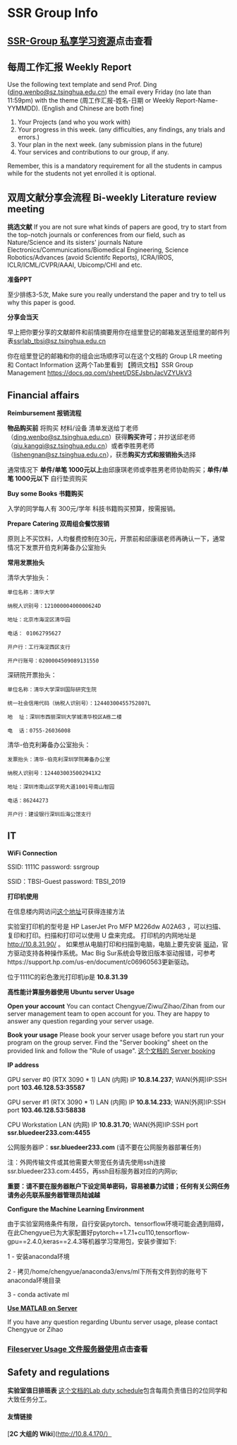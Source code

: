 # SSR Group Info

## [SSR-Group 私享学习资源](https://www.notion.so/Know-How-1f66947304ce41ef9200b3171eb5e3bc)点击查看

## 每周工作汇报 Weekly Report
Use the following text template and send Prof. Ding (ding.wenbo@sz.tsinghua.edu.cn) the email every Friday (no late than 11:59pm) with the theme (周工作汇报-姓名-日期 or Weekly Report-Name-YYMMDD). (English and Chinese are both fine) 
1. Your Projects (and who you work with)
2. Your progress in this week. (any difficulties, any findings, any trials and errors.) 
3. Your plan in the next week. (any submission plans in the future)
4. Your services and contributions to our group, if any.

Remember, this is a mandatory requirement for all the students in campus while for the students not yet enrolled it is optional.

## 双周文献分享会流程 Bi-weekly Literature review meeting

**挑选文献**
If you are not sure what kinds of papers are good, try to start from the top-notch journals or conferences from our field, such as Nature/Science and its sisters' journals Nature Electronics/Communications/Biomedical Engineering, Science Robotics/Advances (avoid Scientifc Reports), ICRA/IROS, ICLR/ICML/CVPR/AAAI, Ubicomp/CHI and etc.

**准备PPT**

至少排练3-5次, Make sure you really understand the paper and try to tell us why this paper is good.

**分享会当天**

早上把你要分享的文献邮件和前情摘要用你在组里登记的邮箱发送至组里的邮件列表<ssrlab_tbsi@sz.tsinghua.edu.cn>

你在组里登记的邮箱和你的组会出场顺序可以在这个文档的 Group LR meeting 和 Contact Information 这两个Tab里看到
【腾讯文档】SSR Group Management
https://docs.qq.com/sheet/DSEJsbnJacVZYUkV3

## Financial affairs

**Reimbursement 报销流程**

**物品购买前** 将购买 材料/设备 清单发送给丁老师（ding.wenbo@sz.tsinghua.edu.cn）获得**购买许可**；并抄送邱老师（qiu.kangqi@sz.tsinghua.edu.cn）或者李胜男老师（lishengnan@sz.tsinghua.edu.cn），获悉**购买方式和报销抬头**选择

通常情况下 **单件/单笔 1000元以上**由邱康琪老师或李胜男老师协助购买；**单件/单笔 1000元以下** 自行垫资购买

**Buy some Books 书籍购买**

入学的同学每人有 300元/学年 科技书籍购买预算，按需报销。

**Prepare Catering 双周组会餐饮报销**

原则上不买饮料，人均餐费控制在30元，开票前和邱康祺老师再确认一下，通常情况下发票开伯克利筹备办公室抬头

**常用发票抬头**

清华大学抬头：

    单位名称：清华大学
    
    纳税人识别号：12100000400000624D
    
    地址：北京市海淀区清华园
    
    电话： 01062795627
    
    开户行：工行海淀西区支行 
    
    开户行账号：0200004509089131550

深研院开票抬头：
    
    单位名称：清华大学深圳国际研究生院
    
    统一社会信用代码（纳税人识别号）：12440300455752807L
    
    地  址：深圳市西丽深圳大学城清华校区A栋二楼
    
    电  话：0755-26036008

清华-伯克利筹备办公室抬头：

    发票抬头：清华-伯克利深圳学院筹备办公室
    
    纳税人识别号：1244030035002941X2
    
    地址：深圳市南山区学苑大道1001号南山智园
    
    电话：86244273
    
    开户行：建设银行深圳后海公馆支行

## IT

**WiFi Connection**

SSID: 1111C      password: ssrgroup

SSID：TBSI-Guest password: TBSI_2019

**打印机使用**

在信息楼内网访问[这个地址](http://10.8.4.170/wiki/index.php/%E6%89%93%E5%8D%B0%E6%9C%BA)可获得连接方法

实验室打印机的型号是 HP LaserJet Pro MFP M226dw A02A63 ，可以扫描、复印和打印。扫描和打印可以使用 U 盘来完成。 打印机的内网地址是 http://10.8.31.90/ 。 如果想从电脑打印和扫描到电脑，电脑上要先安装 [驱动](https://support.hp.com/in-en/drivers/selfservice/hp-laserjet-pro-mfp-m226-series/6778492/model/6778500)，官方驱动支持各种操作系统。Mac Big Sur系统会导致旧版本驱动报错，可参考https://support.hp.com/us-en/document/c06960563更新驱动。

位于1111C的彩色激光打印机ip是 **10.8.31.39**

**高性能计算服务器使用 Ubuntu server Usage**

**Open your account**
You can contact Chengyue/Ziwu/Zihao/Zihan from our server management team to open account for you. They are happy to answer any question regarding your server usage. 

**Book your usage**
Please book your server usage before you start run your program on the group server. Find the "Server booking" sheet on the provided link and follow the "Rule of usage". 
[这个文档的 Server booking](https://docs.qq.com/sheet/DSEJsbnJacVZYUkV3)

**IP address**

GPU server #0 (RTX 3090 * 1) LAN (内网) IP **10.8.14.237**;  WAN(外网)IP:SSH port  **103.46.128.53:35587**

GPU server #1 (RTX 3090 * 1) LAN (内网) IP **10.8.14.233**;  WAN(外网)IP:SSH port  **103.46.128.53:58838**

CPU Workstation LAN (内网) IP **10.8.31.70**;                WAN(外网)IP:SSH port  **ssr.bluedeer233.com:4455**

公网服务器IP：**ssr.bluedeer233.com** (请不要在公网服务器部署任务)

注：外网传输文件或其他需要大带宽任务请先使用ssh连接ssr.bluedeer233.com:4455，再ssh目标服务器对应的内网ip;

**重要：请不要在服务器账户下设定简单密码，容易被暴力试错；任何有关公网任务请务必先联系服务器管理员陆诚越**

**Configure the Machine Learning Environment**

由于实验室网络条件有限，自行安装pytorch、tensorflow环境可能会遇到阻碍，在此Chengyue已为大家配置好pytorch==1.7.1+cu110,tensorflow-gpu==2.4.0,keras==2.4.3等机器学习常用包，安装步骤如下:

1 - 安装anaconda环境

2 - 拷贝/home/chengyue/anaconda3/envs/ml下所有文件到你的账号下anaconda环境目录

3 - conda activate ml

[**Use MATLAB on Server**](https://www.notion.so/Use-MATLAB-on-Server-MATLAB-80aa7aba2690438e80cdb3c222c62cf5)

If you have any question regarding Ubuntu server usage, please contact Chengyue or Zihao

### [Fileserver Usage 文件服务器使用](https://www.notion.so/Fileserver-Usage-7938dc34f3764601823179012f30a1c9)点击查看

## Safety and regulations

**实验室值日排班表**
[这个文档的Lab duty schedule](https://docs.qq.com/sheet/DSEJsbnJacVZYUkV3?tab=q1nf9a)包含每周负责值日的2位同学和大致任务分工。

#### 友情链接
[**2C 大组的 Wiki**](http://10.8.4.170/）

